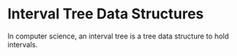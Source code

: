 # Interval Tree Data Structures
In computer science, an interval tree is a tree data structure to hold intervals.
